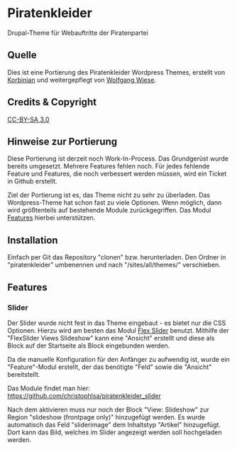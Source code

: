 # Piratenkleider
Drupal-Theme für Webauftritte der Piratenpartei

## Quelle
Dies ist eine Portierung des Piratenkleider Wordpress Themes, erstellt von
[Korbinian](https://github.com/xwolfde/Piratenkleider) und weitergepflegt von
[Wolfgang Wiese](https://github.com/xwolfde/Piratenkleider).

## Credits & Copyright
[CC-BY-SA 3.0](http://creativecommons.org/licenses/by-sa/3.0/de/deed.de)

## Hinweise zur Portierung
Diese Portierung ist derzeit noch Work-In-Process. Das Grundgerüst wurde bereits
umgesetzt. Mehrere Features fehlen noch. Für jedes fehlende Feature und
Features, die noch verbessert werden müssen, wird ein Ticket in Github erstellt.

Ziel der Portierung ist es, das Theme nicht zu sehr zu überladen. Das
Wordpress-Theme hat schon fast zu viele Optionen. Wenn möglich, dann wird
größtenteils auf bestehende Module zurückgegriffen. Das Modul
[Features](http://drupal.org/project/features) hierbei unterstützen.

## Installation
Einfach per Git das Repository "clonen" bzw. herunterladen. Den Ordner in
"piratenkleider" umbenennen und nach "/sites/all/themes/" verschieben.


## Features

### Slider
Der Slider wurde nicht fest in das Theme eingebaut - es bietet nur die CSS
Optionen. Hierzu wird am besten das Modul
[Flex Slider](http://drupal.org/project/flexslider) benutzt. Mithilfe der
"FlexSlider Views Slideshow" kann eine "Ansicht" erstellt und diese als Block
auf der Startseite als Block eingebunden werden.

Da die manuelle Konfiguration für den Anfänger zu aufwendig ist, wurde ein
"Feature"-Modul erstellt, der das benötigte "Feld" sowie die "Ansicht"
bereitstellt.

Das Module findet man hier:
https://github.com/christophlsa/piratenkleider_slider

Nach dem aktivieren muss nur noch der Block "View: Slideshow" zur Region
"slideshow (frontpage only)" hinzugefügt werden. Es wurde automatisch das Feld
"sliderimage" dem Inhaltstyp "Artikel" hinzugefügt. Dort kann das Bild, welches
im Slider angezeigt werden soll hochgeladen werden.
